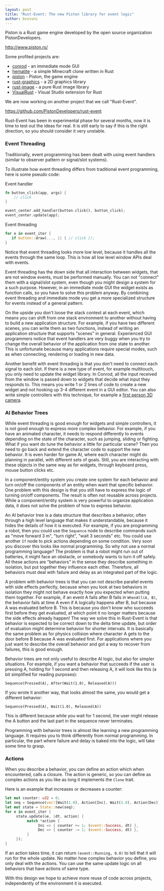 ```yaml
---
layout: post
title: "Rust-Event: The new Piston library for event logic"
author: bvssvni
---
```


Piston is a Rust game engine developed by the open source organization PistonDevelopers.

http://www.piston.rs/

Some profiled projects are:

* [conrod](https://github.com/pistondevelopers/conrod) - an immediate mode GUI
* [hematite](https://github.com/pistondevelopers/hematite) - a simple Minecraft clone written in Rust
* [piston](https://github.com/pistondevelopers/piston) - Piston, the game engine
* [rust-graphics](https://github.com/pistondevelopers/rust-graphics) - a 2D graphics library
* [rust-image](https://github.com/pistondevelopers/rust-image) - a pure Rust image library
* [VisualRust](https://github.com/pistondevelopers/visualrust) - Visual Studio extension for Rust

We are now working on another project that we call "Rust-Event".

https://github.com/PistonDevelopers/rust-event

Rust-Event has been in experimental phase for several months, now it is time to test out the ideas for real.
It is still early to say if this is the right direction, so you should consider it very unstable.

### Event Threading

Traditionally, event programming has been dealt with using event handlers (similar to observer pattern or signal/slot systems).

To illustrate how event threading differs from traditional event programming, here is some pseudo code:

Event handler

```Rust
fn button_click(app, args) {
    // click
}

event_center.add_handler(button.click(), button_click);
event_center.update(app);
```

Event threading

```Rust
for e in event_iter {
   if button::draw(..., || { // click });
}
```

Notice that event threading looks more low level, because it handles all the events through the same loop. This is how all low level window APIs deal with events.

Event threading has the down side that all interaction between widgets, that are not window events, must be performed manually. You can not "connect" them with a signal/slot system, even though you might design a system for a such purpose. However, in an immediate mode GUI the widget exists as function calls, so you have to solve this problem anyway. By combining event threading and immediate mode you get a more specialized structure for events instead of a general pattern.

On the upside you don't loose the stack context at each event, which means you can shift from one stack environment to another without having to build a new application structure. For example, if you have two different scenes, you can write them as two functions, instead of writing an application structure that supports "scenes" in general. Experienced GUI programmers notice that event handlers are very buggy when you try to change the overall behavior of the application from one state to another. This is unfortunate because many applications require special modes, such as when connecting, rendering or loading in new data.

Another benefit with event threading is that you don't need to connect each signal to each slot. If there is a new type of event, for example multitouch, you only need to update the widget library. In Conrod, all the input received from the window is passed down to widgets that decide what input they responds to. This means you write 1 or 2 lines of code to create a new widget and not hooking up 3-4 different event in a GUI editor. You can also write simple controllers with this technique, for example a [first person 3D camera](https://github.com/pistondevelopers/cam).

### AI Behavior Trees

While event threading is good enough for widgets and simple controllers, it is not good enough to express more complex behavior. For example, if you have an animated character, it needs to respond differently to events depending on the state of the character, such as jumping, sliding or fighting. What if you want do tune the behavior a little for particular scene? Then you need to go back and extend the character code to support the new behavior. It is even harder for game AI, where each character might do planning in parallel, with different sets of goals. Still, you are interacting with these objects in the same way as for widgets, through keyboard press, mouse button clicks etc.

In a component/entity system you create one system for each behavior and turn on/off the components of an entity when want that specific behavior. One problem with this design is that you still have to express the logic of turning on/off components. The result is often not reusable across projects. While a component/entity system is very powerful to organize application data, it does not solve the problem of how to express behavior.

An AI behavior tree is a data structure that describes a behavior, often through a high level language that makes it understandable, because it hides the details of how it is executed. For example, if you are programming a robot, then you could use the `Sequence` node to describe commands such as "move forward 3 m", "turn right", "wait 3 seconds" etc. You could use another `If` node to pick actions depending on some condition. Very soon you discover this looks like normal programming. So why not use a normal programming language? The problem is that a robot might run out of batteries, it might face an obstacle, or somebody wants to turn it off safely. All these actions are "behaviors" in the sense they describe something in isolation, but put together they influence each other. Therefore, all behaviors must deal with failure and delay as an integrated part of the logic.

A problem with behavior trees is that you can not describe parallel events with side effects perfectly, because when you look at two behaviors in isolation they might not behave exactly how you expected when putting them together. For example, if an event A fails after B fails in `WhenAll(A, B)`, the behavior fails at time A even if A logically happens after B, but because A was evaluated before B. This is because you don't know who succeeds first before they get evaluated, at which point it no longer matters because the side effects already happen! The way we solve this in Rust-Event is that behavior is expected to be correct down to the delta time update, but order of evaluation might determine behavior for shorter intervals. It is basically the same problem as for physics collision where character A gets to the door before B because A was evaluated first. For applications where you just want to describe the overall behavior and got a way to recover from failures, this is good enough.

Behavior trees are not only useful to describe AI logic, but also for simpler situations. For example, if you want a behavior that succeeds if the user is pressing A, holding for 1 second and then releasing A, it will look like this (a bit simplified for reading purposes):

`Sequence(Pressed(A), After(Wait(1.0), Released(A)))`

If you wrote it another way, that looks almost the same, you would get a different behavior:

`Sequence(Pressed(A), Wait(1.0), Released(A))`

This is different because while you wait for 1 second, the user might release the A button and the last part in the sequence never terminates.

Programming with behavior trees is almost like learning a new programming language.
It requires you to think differently from normal programming.
In particular, the part where failure and delay is baked into the logic, will take some time to grasp.

### Actions

When you describe a behavior, you can define an action which when encountered, calls a closure.
The action is generic, so you can define as complex actions as you like as long it implements the `Clone` trait.

Here is an example that increases or decreases a counter:

```Rust
let mut counter: u32 = 0;
let seq = Sequence(vec![Wait(1.0), Action(Inc), Wait(1.0), Action(Dec)]);
let mut state = State::new(seq);
for e in event_iter {
     state.update(&e, |dt, action| {
          match *action {
               Inc => { counter += 1; (event::Success, dt) },
               Dec => { counter -= 1; (event::Success, dt) },
          }
     });
}
```

If an action takes time, it can return `(event::Running, 0.0)` to tell that it will run for the whole update.
No matter how complex behavior you define, you only deal with the actions.
You can use the same update logic on all behaviors that have actions of same type.

With this design we hope to achieve more reuse of code across projects, independently of the environment it is executed.
